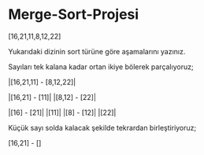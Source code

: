 # Merge-Sort-Projesi

[16,21,11,8,12,22]

Yukarıdaki dizinin sort türüne göre aşamalarını yazınız.

Sayıları tek kalana kadar ortan ikiye bölerek parçalıyoruz;

|[16,21,11] - [8,12,22]|

|[16,21] - [11]|  |[8,12] - [22]|

|[16] - [21]|  |[11]|  |[8] - [12]|  |[22]|

Küçük sayı solda kalacak şekilde tekrardan birleştiriyoruz;

[16,21] - []
